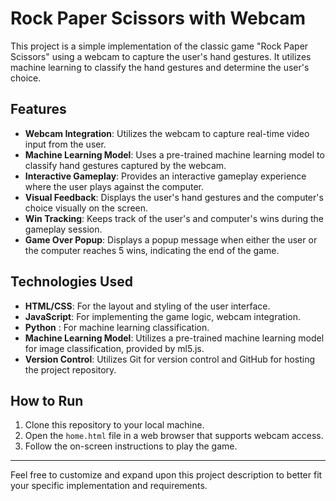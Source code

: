 # Rock Paper Scissors with Webcam

This project is a simple implementation of the classic game "Rock Paper Scissors" using a webcam to capture the user's hand gestures. It utilizes machine learning to classify the hand gestures and determine the user's choice.

## Features

- **Webcam Integration**: Utilizes the webcam to capture real-time video input from the user.
- **Machine Learning Model**: Uses a pre-trained machine learning model to classify hand gestures captured by the webcam.
- **Interactive Gameplay**: Provides an interactive gameplay experience where the user plays against the computer.
- **Visual Feedback**: Displays the user's hand gestures and the computer's choice visually on the screen.
- **Win Tracking**: Keeps track of the user's and computer's wins during the gameplay session.
- **Game Over Popup**: Displays a popup message when either the user or the computer reaches 5 wins, indicating the end of the game.

## Technologies Used

- **HTML/CSS**: For the layout and styling of the user interface.
- **JavaScript**: For implementing the game logic, webcam integration.
- **Python** : For machine learning classification.
- **Machine Learning Model**: Utilizes a pre-trained machine learning model for image classification, provided by ml5.js.
- **Version Control**: Utilizes Git for version control and GitHub for hosting the project repository.

## How to Run

1. Clone this repository to your local machine.
2. Open the `home.html` file in a web browser that supports webcam access.
3. Follow the on-screen instructions to play the game.

---

Feel free to customize and expand upon this project description to better fit your specific implementation and requirements.